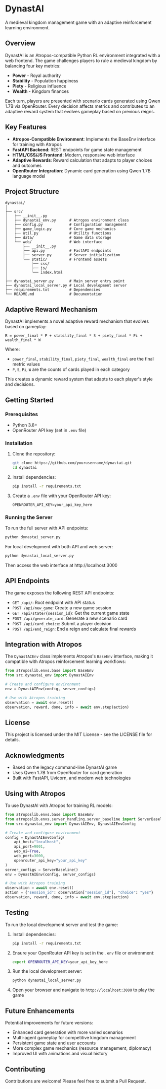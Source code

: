 # DynastAI

A medieval kingdom management game with an adaptive reinforcement learning environment.

## Overview

DynastAI is an Atropos-compatible Python RL environment integrated with a web frontend. The game challenges players to rule a medieval kingdom by balancing four key metrics:

- **Power** - Royal authority
- **Stability** - Population happiness
- **Piety** - Religious influence
- **Wealth** - Kingdom finances

Each turn, players are presented with scenario cards generated using Qwen 1.7B via OpenRouter. Every decision affects metrics and contributes to an adaptive reward system that evolves gameplay based on previous reigns.

## Key Features

- **Atropos-Compatible Environment**: Implements the BaseEnv interface for training with Atropos
- **FastAPI Backend**: REST endpoints for game state management
- **HTML/CSS/JS Frontend**: Modern, responsive web interface
- **Adaptive Rewards**: Reward calculation that adapts to player choices and outcomes
- **OpenRouter Integration**: Dynamic card generation using Qwen 1.7B language model

## Project Structure

```
dynastai/
│
├── src/
│   ├── __init__.py
│   ├── dynastai_env.py      # Atropos environment class
│   ├── config.py            # Configuration management
│   ├── game_logic.py        # Core game mechanics
│   ├── util.py              # Utility functions
│   ├── data/                # Game data storage
│   └── web/                 # Web interface
│       ├── __init__.py
│       ├── api.py           # FastAPI endpoints
│       ├── server.py        # Server initialization
│       └── static/          # Frontend assets
│           ├── css/
│           ├── js/
│           └── index.html
│
├── dynastai_server.py       # Main server entry point
├── dynastai_local_server.py # Local development server
├── requirements.txt         # Dependencies
└── README.md                # Documentation
```

## Adaptive Reward Mechanism

DynastAI implements a novel adaptive reward mechanism that evolves based on gameplay:

```
R = power_final * P + stability_final * S + piety_final * Pi + wealth_final * W
```

Where:
- `power_final`, `stability_final`, `piety_final`, `wealth_final` are the final metric values
- `P`, `S`, `Pi`, `W` are the counts of cards played in each category

This creates a dynamic reward system that adapts to each player's style and decisions.

## Getting Started

### Prerequisites

- Python 3.8+
- OpenRouter API key (set in `.env` file)

### Installation

1. Clone the repository:
   ```bash
   git clone https://github.com/yourusername/dynastai.git
   cd dynastai
   ```

2. Install dependencies:
   ```bash
   pip install -r requirements.txt
   ```

3. Create a `.env` file with your OpenRouter API key:
   ```
   OPENROUTER_API_KEY=your_api_key_here
   ```

### Running the Server

To run the full server with API endpoints:

```bash
python dynastai_server.py
```

For local development with both API and web server:

```bash
python dynastai_local_server.py
```

Then access the web interface at http://localhost:3000

## API Endpoints

The game exposes the following REST API endpoints:

- `GET /api/`: Root endpoint with API status
- `POST /api/new_game`: Create a new game session
- `GET /api/state/{session_id}`: Get the current game state
- `POST /api/generate_card`: Generate a new scenario card
- `POST /api/card_choice`: Submit a player decision
- `POST /api/end_reign`: End a reign and calculate final rewards

## Integration with Atropos

The `DynastAIEnv` class implements Atropos's `BaseEnv` interface, making it compatible with Atropos reinforcement learning workflows:

```python
from atroposlib.envs.base import BaseEnv
from src.dynastai_env import DynastAIEnv

# Create and configure environment
env = DynastAIEnv(config, server_configs)

# Use with Atropos training
observation = await env.reset()
observation, reward, done, info = await env.step(action)
```

## License

This project is licensed under the MIT License - see the LICENSE file for details.

## Acknowledgments

- Based on the legacy command-line DynastAI game
- Uses Qwen 1.7B from OpenRouter for card generation
- Built with FastAPI, Uvicorn, and modern web technologies
## Using with Atropos

To use DynastAI with Atropos for training RL models:

```python
from atroposlib.envs.base import BaseEnv
from atroposlib.envs.server_handling.server_baseline import ServerBaseline
from src.dynastai_env import DynastAIEnv, DynastAIEnvConfig

# Create and configure environment
config = DynastAIEnvConfig(
    api_host="localhost",
    api_port=9001,
    web_ui=True,
    web_port=3000,
    openrouter_api_key="your_api_key"
)
server_configs = ServerBaseline()
env = DynastAIEnv(config, server_configs)

# Use with Atropos training
observation = await env.reset()
action = {"session_id": observation["session_id"], "choice": "yes"}
observation, reward, done, info = await env.step(action)
```

## Testing

To run the local development server and test the game:

1. Install dependencies:
   ```bash
   pip install -r requirements.txt
   ```

2. Ensure your OpenRouter API key is set in the `.env` file or environment:
   ```bash
   export OPENROUTER_API_KEY=your_api_key_here
   ```

3. Run the local development server:
   ```bash
   python dynastai_local_server.py
   ```

4. Open your browser and navigate to `http://localhost:3000` to play the game

## Future Enhancements

Potential improvements for future versions:

- Enhanced card generation with more varied scenarios
- Multi-agent gameplay for competitive kingdom management
- Persistent game state and user accounts
- More complex game mechanics (resource management, diplomacy)
- Improved UI with animations and visual history

## Contributing

Contributions are welcome! Please feel free to submit a Pull Request.